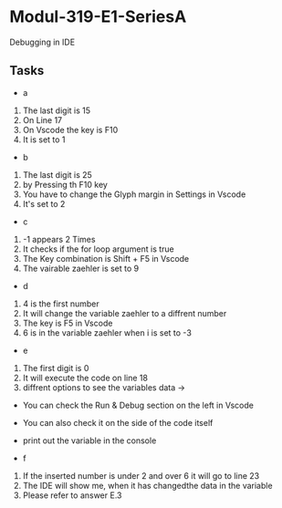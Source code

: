 # Modul-319-E1-SeriesA

Debugging in IDE

## Tasks

- a

1. The last digit is 15
2. On Line 17
3. On Vscode the key is F10
4. It is set to 1

- b

1. The last digit is 25
2. by Pressing th F10 key
3. You have to change the Glyph margin in Settings in Vscode
4. It's set to 2

- c

1. -1 appears 2 Times
2. It checks if the for loop argument is true
3. The Key combination is Shift + F5 in Vscode
4. The vairable zaehler is set to 9

- d

1. 4 is the first number
2. It will change the variable zaehler to a diffrent number
3. The key is F5 in Vscode
4. 6 is in the variable zaehler when i is set to -3

- e

1. The first digit is 0
2. It will execute the code on line 18
3. diffrent options to see the variables data ->

- You can check the Run & Debug section on the left in Vscode
- You can also check it on the side of the code itself
- print out the variable in the console

- f

1. If the inserted number is under 2 and over 6 it will go to line 23
2. The IDE will show me, when it has changedthe data in the variable
3. Please refer to answer E.3
